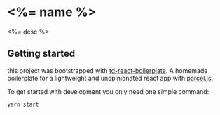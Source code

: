 # <%= name %>

<%= desc %>

## Getting started

this project was bootstrapped with [td-react-boilerplate](https://www.npmjs.com/package/generator-td-react-boilerplate).
A homemade boilerplate for a lightweight and unopinionated react app with [parcel.js](https://parceljs.org/).

To get started with development you only need one simple command:

`yarn start`
